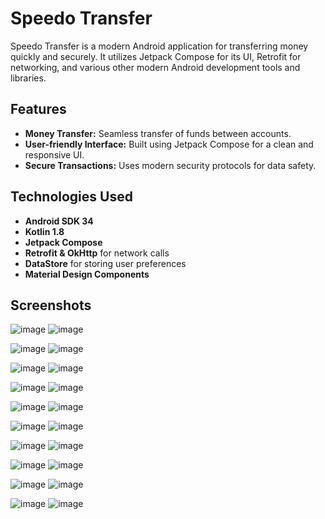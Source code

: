 # Speedo Transfer
 
Speedo Transfer is a modern Android application for transferring money quickly and securely. It utilizes Jetpack Compose for its UI, Retrofit for networking, and various other modern Android development tools and libraries.
 
## Features
 
- **Money Transfer:** Seamless transfer of funds between accounts.
- **User-friendly Interface:** Built using Jetpack Compose for a clean and responsive UI.
- **Secure Transactions:** Uses modern security protocols for data safety.
 
## Technologies Used
 
- **Android SDK 34**
- **Kotlin 1.8**
- **Jetpack Compose**
- **Retrofit & OkHttp** for network calls
- **DataStore** for storing user preferences
- **Material Design Components**

## Screenshots

![image](https://github.com/user-attachments/assets/dd544f5c-29bd-472f-b42e-863ad238430c)  ![image](https://github.com/user-attachments/assets/150c1dc2-7466-45d1-97cc-690dd6fe21fd)

![image](https://github.com/user-attachments/assets/9d30df60-6154-465e-bac9-866714f56e24) ![image](https://github.com/user-attachments/assets/e2dcd9d4-cf8e-43b5-8d78-1d1d334cdff8)

![image](https://github.com/user-attachments/assets/2beec3c2-9a84-4dd9-bc59-98bfa12b2fad) ![image](https://github.com/user-attachments/assets/1f76c485-5f21-4878-a5b7-6a7aa9c90545)

![image](https://github.com/user-attachments/assets/996186d7-547e-4aaf-846e-22feaae854bf) ![image](https://github.com/user-attachments/assets/c4208aea-b607-453e-bc85-4dacb166669c)

![image](https://github.com/user-attachments/assets/79a96721-fb2b-47b0-bca4-114c02329e40) ![image](https://github.com/user-attachments/assets/6f97a534-ec66-4da7-bd12-ed7f0a4b4b3f)

![image](https://github.com/user-attachments/assets/cd8b99e3-0c3d-4cbe-b06f-da6a280a13d2) ![image](https://github.com/user-attachments/assets/9a81cb32-9d4c-43bf-9dae-2349dd2b4912)

![image](https://github.com/user-attachments/assets/0df96eca-9045-4492-816f-0ecd45e05bb6) ![image](https://github.com/user-attachments/assets/042d9527-7483-4305-9d3a-2378ab02debb)

![image](https://github.com/user-attachments/assets/92fbe771-6e8b-4985-831c-408fc87574b6) ![image](https://github.com/user-attachments/assets/1e376c7c-5638-4ff2-9bdc-ccc1b6aae99c)

![image](https://github.com/user-attachments/assets/79add75c-31ed-49c8-ae3c-307f1772edc2) ![image](https://github.com/user-attachments/assets/6e150ff4-0f07-480c-aacb-b6cdd48ae0c6)

![image](https://github.com/user-attachments/assets/855b9993-7e15-418f-b4a4-87be162376eb) ![image](https://github.com/user-attachments/assets/d36dcb67-62e0-49ab-abac-ce6ad0dbccd6)










